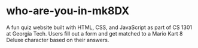 # who-are-you-in-mk8DX
A fun quiz website built with HTML, CSS, and JavaScript as part of CS 1301 at Georgia Tech. Users fill out a form and get matched to a Mario Kart 8 Deluxe character based on their answers.
